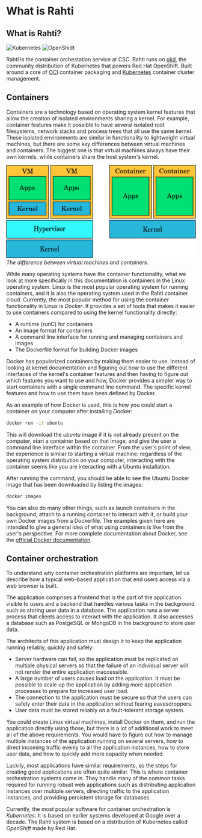 # What is Rahti

## What is Rahti?

![Kubernetes](img/kubernetes-logo.png)
![OpenShidt](img/openshift-logo.png)

Rahti is the container orchestation service at CSC. Rahti runs on [okd](https://www.okd.io/), the community distribution of Kubernetes that powers Red Hat OpenShift. Built around a core of [OCI](https://opencontainers.org/) container packaging and [Kubernetes](https://kubernetes.io/) container cluster management.

## Containers

Containers are a technology based on operating system kernel features
that allow the creation of isolated environments sharing a kernel.
For example, container features make it possible to have several isolated root
filesystems, network stacks and process trees that all use the same kernel.
These isolated environments are similar in functionality to lightweight virtual
machines, but there are some key differences between virtual machines and
containers. The biggest one is that virtual machines always have their own
kernels, while containers share the host system's kernel.

![The difference between virtual machines and containers](img/vm_vs_container.png)
*The difference between virtual machines and containers.*

While many operating systems have the container functionality, what we look at more
specifically in this documentation is containers in the Linux operating system.
Linux is the most popular operating system for running containers, and it is
also the operating system used in the Rahti container cloud. Currently, the most
popular method for using the container functionality in Linux is _Docker_. It provides
a set of tools that makes it easier to use containers compared to using the
kernel functionality directly:

  * A runtime (runC) for containers
  * An image format for containers
  * A command line interface for running and managing containers and images
  * The Dockerfile format for building Docker images

Docker has popularized containers by making them easier to use. Instead of
looking at kernel documentation and figuring out how to use the different
interfaces of the kernel's container features and then having to figure out
which features you want to use and how, Docker provides a simpler way to start
containers with a single command line command. The specific kernel features and
how to use them have been defined by Docker.

As an example of how Docker is used, this is how you could start a container on
your computer after installing Docker:

```bash
docker run -it ubuntu
```

This will download the _ubuntu_ image if it is not already present on the
computer, start a container based on that image, and give the user a command line
interface within the container. From the user's point of view, the experience is
similar to starting a virtual machine: regardless of the operating system
distribution on your computer, interacting with the container seems like you
are interacting with a Ubuntu installation.

After running the command, you should be able to see the Ubuntu Docker image
that has been downloaded by listing the images:

```bash
docker images
```

You can also do many other things, such as launch containers in the background,
attach to a running container to interact with it, or build your own Docker
images from a Dockerfile. The examples given here are intended to give a general
idea of what using containers is like from the user's perspective. For more
complete documentation about Docker, see the
[official Docker documentation](https://docs.docker.com/).

## Container orchestration

To understand why container orchestration platforms are important, let us
describe how a typical web-based application that end users access via a web
browser is built.

The application comprises a frontend that is the part of the application
visible to users and a backend that handles various tasks in the background such as
storing user data in a database. The application runs a server process that
clients access to interact with the application. It also accesses a database
such as PostgeSQL or MongoDB in the background to store user data.

The architects of this application must design it to keep the application
running reliably, quickly and safely:

  * Server hardware can fail, so the application must be replicated on multiple
    physical servers so that the failure of an individual server will not render the
    entire application inaccessible.
  * A large number of users causes load on the application. It must be
    possible to scale up the application by adding more application processes to
    prepare for increased user load.
  * The connection to the application must be secure so that the users can safely
    enter their data in the application without fearing eavesdroppers.
  * User data must be stored reliably on a fault-tolerant storage system.

You could create Linux virtual machines, install Docker on them, and run the
application directly using those, but there is a lot of additional work to meet 
all of the above requirements. You would have to figure
out how to manage multiple instances of the application running on several
servers, how to direct incoming traffic evenly to all the application instances,
how to store user data, and how to quickly add more capacity when needed.

Luckily, most applications have similar requirements, so the steps for creating
good applications are often quite similar. This is where container orchestration
systems come in. They handle many of the common tasks required for running
robust web applications such as distributing application instances over multiple
servers, directing traffic to the application instances, and providing persistent
storage for databases.

Currently, the most popular software for container orchestration is _Kubernetes_.
It is based on earlier systems developed at Google over a decade. The Rahti
system is based on a distribution of Kubernetes called _OpenShift_ made by
Red Hat.
